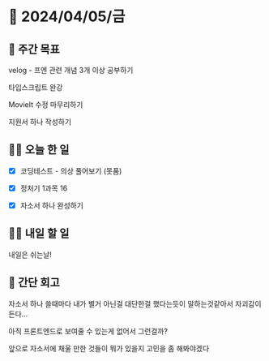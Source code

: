 # 📅 2024/04/05/금

## 🚀 주간 목표

velog - 프엔 관련 개념 3개 이상 공부하기

타입스크립트 완강

MovieIt 수정 마무리하기

지원서 하나 작성하기

## 💪🏻 오늘 한 일

- [x] 코딩테스트 - 의상 풀어보기 (못품)

- [x] 정처기 1과목 16

- [x] 자소서 하나 완성하기


## 🫵🏻 내일 할 일
내일은 쉬는날!

## 👀 간단 회고
자소서 하나 쓸때마다 내가 별거 아닌걸 대단한걸 했다는듯이 말하는것같아서 자괴감이 든다...

아직 프론트엔드로 보여줄 수 있는게 없어서 그런걸까? 

앞으로 자소서에 채울 만한 것들이 뭐가 있을지 고민을 좀 해봐야겠다

